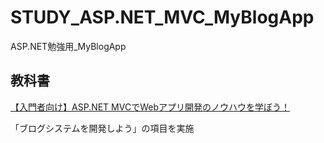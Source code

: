 # STUDY_ASP.NET_MVC_MyBlogApp
ASP.NET勉強用_MyBlogApp

## 教科書

[【入門者向け】ASP.NET MVCでWebアプリ開発のノウハウを学ぼう！](https://www.udemy.com/course/aspnet-mvcweb/)

「ブログシステムを開発しよう」の項目を実施
